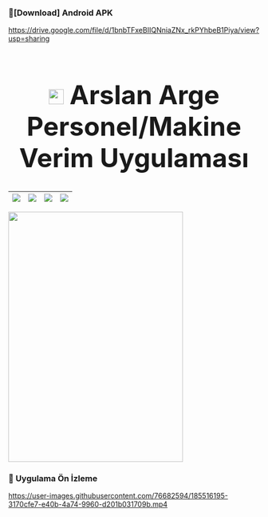 
###  🔽[Download] Android APK
https://drive.google.com/file/d/1bnbTFxeBIIQNniaZNx_rkPYhbeB1Piya/view?usp=sharing

<h1 align="center" style="font-size: 52px;" ><img height=30 src="https://user-images.githubusercontent.com/76682594/185515619-36718090-7e1b-4f0d-a888-03fa8414958a.png"> Arslan Arge Personel/Makine Verim Uygulaması </h1>


| <img src= "https://user-images.githubusercontent.com/76682594/185516490-5d2780a7-a370-4fc9-9bc2-1608e41d24c8.jpg"> | <img src = "https://user-images.githubusercontent.com/76682594/185516502-e2dc5dab-5ba0-48d0-96a0-d2c85e533166.jpg"> | <img src= "https://user-images.githubusercontent.com/76682594/185516494-aa6315b3-45cf-4e50-a1a9-155e939aaf22.jpg"> | <img src = "https://user-images.githubusercontent.com/76682594/185516500-cde69018-b9b3-434b-b031-c6a5817b6210.jpg"> |
|--|--|--|--|

 <img src = "https://user-images.githubusercontent.com/76682594/185516837-4eba5f44-4138-4118-916a-c1382f30dfac.jpg" height="500" width="350">


###  🔽 Uygulama Ön İzleme
https://user-images.githubusercontent.com/76682594/185516195-3170cfe7-e40b-4a74-9960-d201b031709b.mp4

